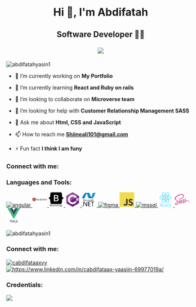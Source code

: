 <h1 align="center">Hi 👋, I'm Abdifatah</h1>
<div> 
  <h2 align="center"> Software Developer 👩‍💻 </h2>
<h3 align="center" > 
  

  <img src="https://raw.githubusercontent.com/sagar-viradiya/sagar-viradiya/master/resources/banner.png"  />
</h3>

<p align="left"> <img src="https://komarev.com/ghpvc/?username=abdifatahyasin1&label=Profile%20views&color=0e75b6&style=flat" alt="abdifatahyasin1" /> </p>

- 🔭 I’m currently working on **My Portfolio**

- 🌱 I’m currently learning **React and Ruby on rails**

- 👯 I’m looking to collaborate on **Microverse team**

- 🤝 I’m looking for help with **Customer Relationship Management SASS**

- 💬 Ask me about **Html, CSS and JavaScript**

- 📫 How to reach me **Shiineali101@gmail.com**

- ⚡ Fun fact **I think I am funy**

<h3 align="left">Connect with me:</h3>
<p align="left">
</p>

<h3 align="left">Languages and Tools:</h3>
<p align="left"> <a href="https://angular.io" target="_blank" rel="noreferrer"> <img src="https://angular.io/assets/images/logos/angular/angular.svg" alt="angular" width="40" height="40"/> </a> <a href="https://angular.io" target="_blank" rel="noreferrer"> <img src="https://raw.githubusercontent.com/devicons/devicon/master/icons/angularjs/angularjs-original-wordmark.svg" alt="angularjs" width="40" height="40"/> </a> <a href="https://getbootstrap.com" target="_blank" rel="noreferrer"> <img src="https://raw.githubusercontent.com/devicons/devicon/master/icons/bootstrap/bootstrap-plain-wordmark.svg" alt="bootstrap" width="40" height="40"/> </a> <a href="https://www.w3schools.com/cs/" target="_blank" rel="noreferrer"> <img src="https://raw.githubusercontent.com/devicons/devicon/master/icons/csharp/csharp-original.svg" alt="csharp" width="40" height="40"/> </a> <a href="https://dotnet.microsoft.com/" target="_blank" rel="noreferrer"> <img src="https://raw.githubusercontent.com/devicons/devicon/master/icons/dot-net/dot-net-original-wordmark.svg" alt="dotnet" width="40" height="40"/> </a> <a href="https://www.figma.com/" target="_blank" rel="noreferrer"> <img src="https://www.vectorlogo.zone/logos/figma/figma-icon.svg" alt="figma" width="40" height="40"/> </a> <a href="https://developer.mozilla.org/en-US/docs/Web/JavaScript" target="_blank" rel="noreferrer"> <img src="https://raw.githubusercontent.com/devicons/devicon/master/icons/javascript/javascript-original.svg" alt="javascript" width="40" height="40"/> </a> <a href="https://www.microsoft.com/en-us/sql-server" target="_blank" rel="noreferrer"> <img src="https://www.svgrepo.com/show/303229/microsoft-sql-server-logo.svg" alt="mssql" width="40" height="40"/> </a> <a href="https://reactjs.org/" target="_blank" rel="noreferrer"> <img src="https://raw.githubusercontent.com/devicons/devicon/master/icons/react/react-original-wordmark.svg" alt="react" width="40" height="40"/> </a> <a href="https://sass-lang.com" target="_blank" rel="noreferrer"> <img src="https://raw.githubusercontent.com/devicons/devicon/master/icons/sass/sass-original.svg" alt="sass" width="40" height="40"/> </a> <a href="https://vuejs.org/" target="_blank" rel="noreferrer"> <img src="https://raw.githubusercontent.com/devicons/devicon/master/icons/vuejs/vuejs-original-wordmark.svg" alt="vuejs" width="40" height="40"/> </a> </p>

<p><img align="center" src="https://github-readme-stats.vercel.app/api/top-langs?username=abdifatahyasin1&show_icons=true&locale=en&layout=compact" alt="abdifatahyasin1" /></p>
  
  <h3 align="left">Connect with me:</h3>
<p align="left">
<a href="https://twitter.com/cabdifataaxyy" target="blank"><img align="center" src="https://raw.githubusercontent.com/rahuldkjain/github-profile-readme-generator/master/src/images/icons/Social/twitter.svg" alt="cabdifataaxyy" height="30" width="40" /></a>
  <a href="https://linkedin.com/in/https://www.linkedin.com/in/cabdifataax-yaasiin-69977019a/" target="blank"><img align="center" src="https://raw.githubusercontent.com/rahuldkjain/github-profile-readme-generator/master/src/images/icons/Social/linked-in-alt.svg" alt="https://www.linkedin.com/in/cabdifataax-yaasiin-69977019a/" height="30" width="40" /></a>
  
  <h3 align="left">Credentials:</h3>




  
  
 <img src="https://user-images.githubusercontent.com/41564330/215272443-654d97a2-2546-405d-bb1b-abcaa590d5ef.png"  />
